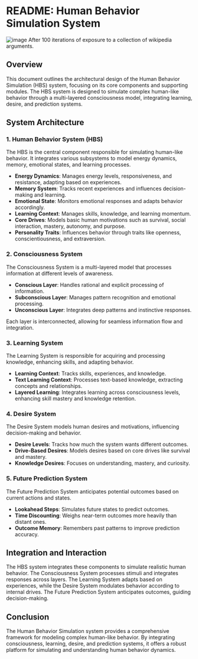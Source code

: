 # README: Human Behavior Simulation System

![image](https://github.com/user-attachments/assets/766090fa-05b7-4647-9a94-dbc8649d5b67)
After 100 iterations of exposure to a collection of wikipedia arguments.

## Overview

This document outlines the architectural design of the Human Behavior Simulation (HBS) system, focusing on its core components and supporting modules. The HBS system is designed to simulate complex human-like behavior through a multi-layered consciousness model, integrating learning, desire, and prediction systems.

## System Architecture

### 1. Human Behavior System (HBS)

The HBS is the central component responsible for simulating human-like behavior. It integrates various subsystems to model energy dynamics, memory, emotional states, and learning processes.

- **Energy Dynamics**: Manages energy levels, responsiveness, and resistance, adapting based on experiences.
- **Memory System**: Tracks recent experiences and influences decision-making and learning.
- **Emotional State**: Monitors emotional responses and adapts behavior accordingly.
- **Learning Context**: Manages skills, knowledge, and learning momentum.
- **Core Drives**: Models basic human motivations such as survival, social interaction, mastery, autonomy, and purpose.
- **Personality Traits**: Influences behavior through traits like openness, conscientiousness, and extraversion.

### 2. Consciousness System

The Consciousness System is a multi-layered model that processes information at different levels of awareness.

- **Conscious Layer**: Handles rational and explicit processing of information.
- **Subconscious Layer**: Manages pattern recognition and emotional processing.
- **Unconscious Layer**: Integrates deep patterns and instinctive responses.

Each layer is interconnected, allowing for seamless information flow and integration.

### 3. Learning System

The Learning System is responsible for acquiring and processing knowledge, enhancing skills, and adapting behavior.

- **Learning Context**: Tracks skills, experiences, and knowledge.
- **Text Learning Context**: Processes text-based knowledge, extracting concepts and relationships.
- **Layered Learning**: Integrates learning across consciousness levels, enhancing skill mastery and knowledge retention.

### 4. Desire System

The Desire System models human desires and motivations, influencing decision-making and behavior.

- **Desire Levels**: Tracks how much the system wants different outcomes.
- **Drive-Based Desires**: Models desires based on core drives like survival and mastery.
- **Knowledge Desires**: Focuses on understanding, mastery, and curiosity.

### 5. Future Prediction System

The Future Prediction System anticipates potential outcomes based on current actions and states.

- **Lookahead Steps**: Simulates future states to predict outcomes.
- **Time Discounting**: Weighs near-term outcomes more heavily than distant ones.
- **Outcome Memory**: Remembers past patterns to improve prediction accuracy.

## Integration and Interaction

The HBS system integrates these components to simulate realistic human behavior. The Consciousness System processes stimuli and integrates responses across layers. The Learning System adapts based on experiences, while the Desire System modulates behavior according to internal drives. The Future Prediction System anticipates outcomes, guiding decision-making.

## Conclusion

The Human Behavior Simulation system provides a comprehensive framework for modeling complex human-like behavior. By integrating consciousness, learning, desire, and prediction systems, it offers a robust platform for simulating and understanding human behavior dynamics.

